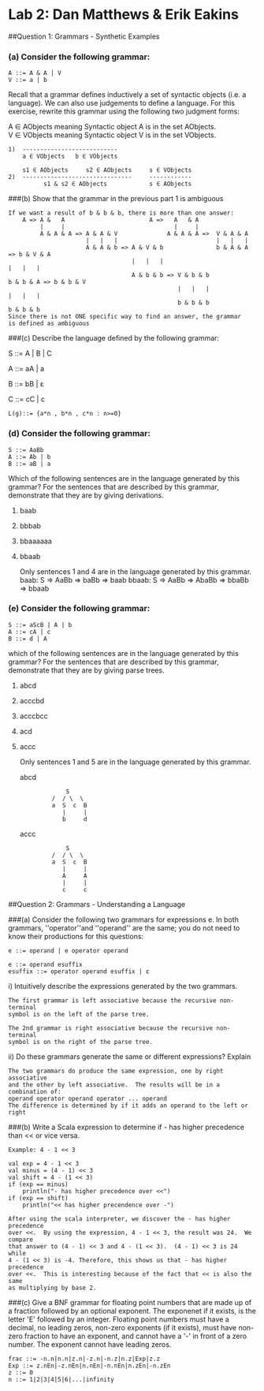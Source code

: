 # Lab 2: Dan Matthews & Erik Eakins

##Question 1: Grammars - Synthetic Examples

### (a) Consider the following grammar:

	A ::= A & A | V
	V ::= a | b

Recall that a grammar defines inductively a set of syntactic objects 
(i.e. a language).  We can also use judgements to define a language.
For this exercise, rewrite this grammar using the following two judgment forms:

A ∈ AObjects meaning Syntactic object A is in the set AObjects.
<br>V ∈ VObjects meaning Syntactic object V is in the set VObjects.

							 
	1)	---------------------------
		a ∈ VObjects   b ∈ VObjects

		s1 ∈ AObjects     s2 ∈ AObjects		s ∈ VObjects
	2)  -------------------------------		------------
			  s1 & s2 ∈ AObjects			s ∈ AObjects


###(b) Show that the grammar in the previous part 1 is ambiguous

	If we want a result of b & b & b, there is more than one answer:
		A => A &   A  						A =>   A   & A
			 |     |							   |     |
			 A & A & A => A & A & V  			 A & A & A =>  V & A & A
			 		  	  |   |   |					           |   |   |	
			 		      A & A & b => A & V & b	 		   b & A & A => b & V & A	
			 		      			   |   |   |							|   |   |
			 		      			   A & b & b => V & b & b   			b & b & A => b & b & V
			 		      			   				|   |   |                            |   |   |
			 		      			   				b & b & b               			 b & b & b
	Since there is not ONE specific way to find an answer, the grammar
	is defined as ambiguous

###(c) Describe the language defined by the following grammar:
	
S ::= A | B | C

A ::= aA | a

B ::= bB | ε

C ::= cC | c
	
	L(g)::= {a*n , b*n , c*n : n>=0} 

### (d) Consider the following grammar:

	S ::= AaBb
	A ::= Ab | b
	B ::= aB | a

Which of the following sentences are in the language generated by this
grammar? For the sentences that are described by this grammar, demonstrate
that they are by giving derivations.

1) baab<br>
2) bbbab<br>
3) bbaaaaaa<br>
4) bbaab<br>

	Only sentences 1 and 4 are in the language generated by this grammar.
	baab: S => AaBb => baBb => baab
	bbaab: S => AaBb => AbaBb => bbaBb => bbaab

### (e) Consider the following grammar:

	S ::= aScB | A | b
	A ::= cA | c
	B ::= d | A

which of the following sentences are in the language generated by this grammar?
For the sentences that are described by this grammar, demonstrate that
they are by giving parse trees.

1) abcd <br>
2) acccbd <br>
3) acccbcc <br>
4) acd <br>
5) accc <br>

	Only sentences 1 and 5 are in the language generated by this grammar.

	abcd
					
					S
				/  / \  \
			    a  S  c  B
			       |     |
			       b     d
	accc
					
					S
				/  / \  \
				a  S  c  B
				   |     |
				   A     A
				   |     |
				   c     c

##Question 2: Grammars - Understanding a Language

###(a) Consider the following two grammars for expressions e.  In both grammars, ''operator''and ''operand'' are the same; you do not need to know their productions for this questions:

	e ::= operand | e operator operand

	e ::= operand esuffix
	esuffix ::= operator operand esuffix | ε

i) Intuitively describe the expressions generated by the two grammars.
	
	The first grammar is left associative because the recursive non-terminal
	symbol is on the left of the parse tree.

	The 2nd grammar is right associative because the recursive non-terminal
	symbol is on the right of the parse tree.

ii) Do these grammars generate the same or different expressions? Explain
	
	The two grammars do produce the same expression, one by right associative 
	and the other by left associative.  The results will be in a combination of:
	operand operator operand operator ... operand
	The difference is determined by if it adds an operand to the left or right

###(b) Write a Scala expression to determine if - has higher precedence than << or vice versa.

	Example: 4 - 1 << 3 
	
	val exp = 4 - 1 << 3
	val minus = (4 - 1) << 3
	val shift = 4 - (1 << 3)
	if (exp == minus)
		println("- has higher precedence over <<")
	if (exp == shift)
		println("<< has higher precendence over -")

	After using the scala interpreter, we discover the - has higher precedence
	over <<.  By using the expression, 4 - 1 << 3, the result was 24.  We compare 
	that answer to (4 - 1) << 3 and 4 - (1 << 3).  (4 - 1) << 3 is 24 while 
	4 - (1 << 3) is -4. Therefore, this shows us that - has higher precedence 
	over <<.  This is interesting because of the fact that << is also the same
	as multiplying by base 2.

###(c) Give a BNF grammar for floating point numbers that are made up of a fraction followed by an optional exponent.  The exponenet if it exists, is the letter 'E' followed by an integer.  Floating point numbers must have a decimal, no leading zeros, non-zero exponents (if it exists), must have non-zero fraction to have an exponent, and cannot have a '-' in front of a zero number.  The exponent cannot have leading zeros.

	frac ::= -n.n|n.n|z.n|-z.n|-n.z|n.z|Exp|z.z
	Exp ::= z.nEn|-z.nEn|n.nEn|-n.nEn|n.zEn|-n.zEn
	z ::= 0
	n ::= 1|2|3|4|5|6|...|infinity
